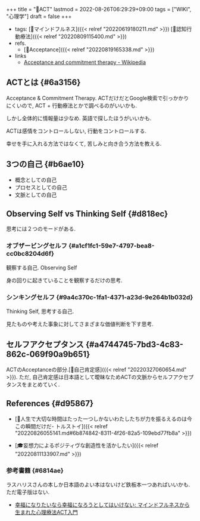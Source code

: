 +++
title = "📝ACT"
lastmod = 2022-08-26T06:29:29+09:00
tags = ["WIKI", "心理学"]
draft = false
+++

-   tags: [🔖マインドフルネス]({{< relref "20220619180211.md" >}}) [📝認知行動療法]({{< relref "20220809115400.md" >}})
-   refs.
    -   [🔖Acceptance]({{< relref "20220819165338.md" >}})
-   links
    -   [Acceptance and commitment therapy - Wikipedia](https://en.wikipedia.org/wiki/Acceptance_and_commitment_therapy)


## ACTとは {#6a3156}

Acceptance & Commitment Therapy. ACTだけだとGoogle検索で引っかかりにくいので, ACT + 行動療法とかで調べるのがいいかも.

しかし全体的に情報量は少なめ. 英語で探したほうがいいかも.

ACTは感情をコントロールしない, 行動をコントロールする.

幸せを手に入れる方法ではなくて, 苦しみと向き合う方法を教える.


## 3つの自己 {#b6ae10}

-   概念としての自己
-   プロセスとしての自己
-   文脈としての自己


## Observing Self vs Thinking Self {#d818ec}

思考には２つのモードがある.


### オブザービングセルフ {#a1cf1fc1-59e7-4797-bea8-cc0bc8204d6f}

観察する自己. Observing Self

身の回りに起きていることを観察するだけの思考.


### シンキングセルフ {#9a4c370c-1fa1-4371-a23d-9e264b1b032d}

Thinking Self, 思考する自己.

見たものや考えた事象に対してさまざまな価値判断を下す思考.


## セルフアクセプタンス {#a4744745-7bd3-4c83-862c-069f90a9b651}

ACTのAcceptanceの部分.[📝自己肯定感]({{< relref "20220327060654.md" >}}). ただ, 自己肯定感は日本語として曖昧なためACTの文脈からセルフアクセプタンスをまとめていく.


## References {#d95867}

-   [📜人生で大切な時間はたった一つしかないわたしたちが力を振るえるのは今この瞬間だけだ- トルストイ]({{< relref "20220826055141.md#6b874842-8311-4f26-82a5-109ebd77fb8a" >}})

<!--listend-->

-   [🎓妄想力によるポジティヴな創造性を活かしたい]({{< relref "20220811133907.md" >}})


### 参考書籍 {#6814ae}

ラスハリスさんの本しか日本語のよい本はないけど鉄板本一つあればいいかも. ただ電子版はない.

-   [幸福になりたいなら幸福になろうとしてはいけない: マインドフルネスから生まれた心理療法ACT入門](https://amazon.co.jp/dp/4480843078)
